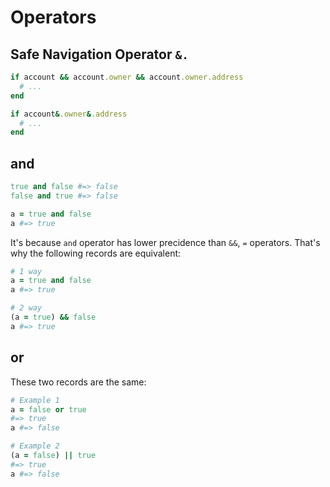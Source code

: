 # Operators

## Safe Navigation Operator `&.`

```ruby
if account && account.owner && account.owner.address
  # ...
end

if account&.owner&.address
  # ...
end
```

## and

```ruby
true and false #=> false
false and true #=> false

a = true and false
a #=> true
```

It's because `and` operator has lower precidence than `&&`, `=` operators.
That's why the following records are equivalent:

```ruby
# 1 way
a = true and false
a #=> true

# 2 way
(a = true) && false
a #=> true
```

## or

These two records are the same:

```ruby
# Example 1
a = false or true
#=> true
a #=> false

# Example 2
(a = false) || true
#=> true
a #=> false
```
